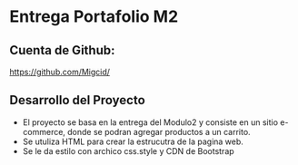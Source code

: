 # Entrega Portafolio M2

## Cuenta de Github:
https://github.com/Migcid/

## Desarrollo del Proyecto
 - El proyecto se basa en la entrega del Modulo2 y consiste en un sitio e-commerce, donde se podran agregar productos a un carrito.
 - Se utuliza HTML para crear la estrucutra de la pagina web.
 - Se le da estilo con archico css.style y CDN de Bootstrap